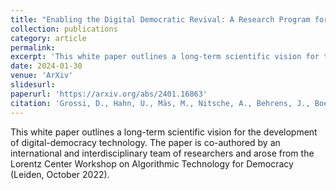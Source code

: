 ```yaml
---
title: "Enabling the Digital Democratic Revival: A Research Program for Digital Democracy"
collection: publications
category: article 
permalink: 
excerpt: 'This white paper outlines a long-term scientific vision for the development of digital-democracy technology. The paper is co-authored by an international and interdisciplinary team of researchers and arose from the Lorentz Center Workshop on Algorithmic Technology for Democracy (Leiden, October 2022).'
date: 2024-01-30
venue: 'ArXiv'
slidesurl: 
paperurl: 'https://arxiv.org/abs/2401.16863'
citation: 'Grossi, D., Hahn, U., Mäs, M., Nitsche, A., Behrens, J., Boehmer, N., ... & Van De Putte, F. (2024). Enabling the Digital Democratic Revival: A Research Program for Digital Democracy. arXiv preprint arXiv:2401.16863.'
---
```


This white paper outlines a long-term scientific vision for the development of digital-democracy technology. The paper is co-authored by an international and interdisciplinary team of researchers and arose from the Lorentz Center Workshop on Algorithmic Technology for Democracy (Leiden, October 2022).
